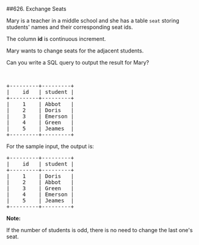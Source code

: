 ##626. Exchange Seats
<p>Mary is a teacher in a middle school and she has a table <code>seat</code> storing students&#39; names and their corresponding seat ids.</p>

<p>The column <b>id</b> is continuous increment.</p>

<p>Mary wants to change seats for the adjacent students.</p>

<p>Can you write a SQL query to output the result for Mary?</p>

<p>&nbsp;</p>

<pre>
+---------+---------+
|    id   | student |
+---------+---------+
|    1    | Abbot   |
|    2    | Doris   |
|    3    | Emerson |
|    4    | Green   |
|    5    | Jeames  |
+---------+---------+
</pre>

<p>For the sample input, the output is:</p>

<pre>
+---------+---------+
|    id   | student |
+---------+---------+
|    1    | Doris   |
|    2    | Abbot   |
|    3    | Green   |
|    4    | Emerson |
|    5    | Jeames  |
+---------+---------+
</pre>

<p><b>Note:</b></p>

<p>If the number of students is odd, there is no need to change the last one&#39;s seat.</p>

